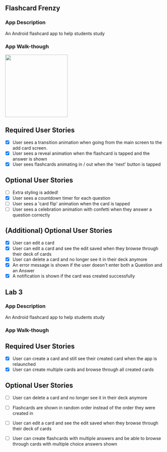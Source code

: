 ## Flashcard Frenzy

### App Description
An Android flashcard app to help students study

### App Walk-though
<img src="http://g.recordit.co/UykPhg2Qey.gif" width=200><br>

## Required User Stories
- [x] User sees a transition animation when going from the main screen to the add card screen.
- [x] User sees a reveal animation when the flashcard is tapped and the answer is shown
- [x] User sees flashcards animating in / out when the 'next' button is tapped

## Optional User Stories
- [ ] Extra styling is added!
- [x] User sees a countdown timer for each question
- [ ] User sees a 'card flip' animation when the card is tapped
- [ ] User sees a celebration animation with confetti when they answer a question correctly

## (Additional) Optional User Stories
- [x] User can edit a card
- [x] User can edit a card and see the edit saved when they browse through their deck of cards
- [x] User can delete a card and no longer see it in their deck anymore
- [x] An error message is shown if the user doesn't enter both a Question and an Answer
- [x] A notification is shown if the card was created successfully

## Lab 3

### App Description
An Android flashcard app to help students study

### App Walk-though


## Required User Stories
- [x] User can create a card and still see their created card when the app is relaunched
- [x] User can create multiple cards and browse through all created cards

## Optional User Stories
- [ ] User can delete a card and no longer see it in their deck anymore
- [ ] Flashcards are shown in random order instead of the order they were created in
- [ ] User can edit a card and see the edit saved when they browse through their deck of cards
- [ ] User can create flashcards with multiple answers and be able to browse through cards with multiple choice answers shown

